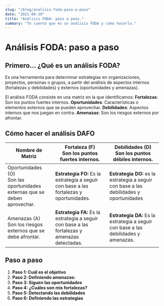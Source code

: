 ```yaml
---
slug: "/blog/analisis-foda-paso-a-paso"
date: "2021-09-29"
title: "Análisis FODA: paso a paso."
summary: "Te cuento que es un análisis FODA y cómo hacerlo."
---
```


# Análisis FODA: paso a paso

## Primero… ¿Qué es un análisis FODA?

Es una herramienta para determinar estrategias en organizaciones, proyectos, personas o grupos, a partir del análisis de aspectos internos (fortalezas y debilidades) y externos (oportunidades y amenazas).

El análisis FODA consiste en una matriz en la que identificamos:
**Fortalezas**: Son los puntos fuertes internos.
**Oportunidades**: Características o elementos externos que se pueden aprovechar.
**Debilidades**: Aspectos internos que nos juegan en contra.
**Amenazas**: Son los riesgos externos por afrontar.



## Cómo hacer el análisis DAFO
| Nombre de Matriz                                                             | Fortaleza (F)<br>Son los puntos fuertes internos.                                             | Debilidades (D)<br>Son los puntos débiles internos.                                     |
| ---------------------------------------------------------------------------- | --------------------------------------------------------------------------------------------- | --------------------------------------------------------------------------------------- |
| Oportunidades (O)<br>Son las oportunidades externas que se deben aprovechar. | **Estrategia FO:** Es la estrategia a seguir con base a las fortalezas y oportunidades.       | **Estrategia DO:** es la estrategia a seguir con base a las debilidades y oportunidades |
| Amenazas (A)<br>Son los riesgos externos que se debe afrontar.               | **Estrategia FA:** Es la estrategia a seguir con base a las fortalezas y amenazas detectadas. | **Estrategia DA:** Es la estrategia a seguir con base a las debilidades y amenazas.     |



## Paso a paso
1. **Paso 1: Cuál es el objetivo**
2. **Paso 2: Definiendo amenazas:**
3. **Paso 3: Siguen las oportunidades**
4. **Paso 4: ¿Cuáles son mis fortalezas?**
5. **Paso 5: Detectando las debilidades**
6. **Paso 6: Definiendo las estrategias**

